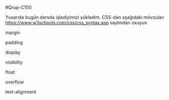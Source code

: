 
#Qrup-C100

Yuxarıda bugün dərsdə işlədiyimizi  yükledim.
CSS-dən aşağıdakı  mövzuları https://www.w3schools.com/css/css_syntax.asp
saytından oxuyun

margin

padding

display

visibility

float

overflow

text-alignment
